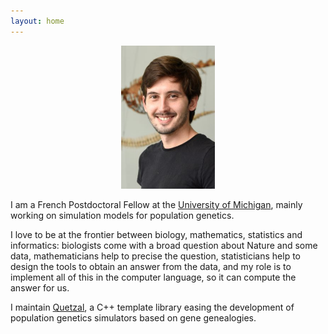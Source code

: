 ```yaml
---
layout: home
---
```


<p align="center">
  <img src="/pictures/pic_me_eeb.png" alt="pic" width="150">
</p>

I am a French Postdoctoral Fellow at the
[University of Michigan](https://lsa.umich.edu/eeb/people/postdoctoral-fellows/arnaud-becheler.html),
mainly working on simulation models for population genetics.

I love to be at the frontier between biology, mathematics, statistics and informatics:
biologists come with a broad question about Nature and some data, mathematicians help to precise
the question, statisticians help to design the tools to obtain an answer from the data, and my role is
to implement all of this in the computer language, so it can compute the answer for us.

I maintain [Quetzal](pages/quetzal.md), a C++ template library easing the development of
population genetics simulators based on gene genealogies.
